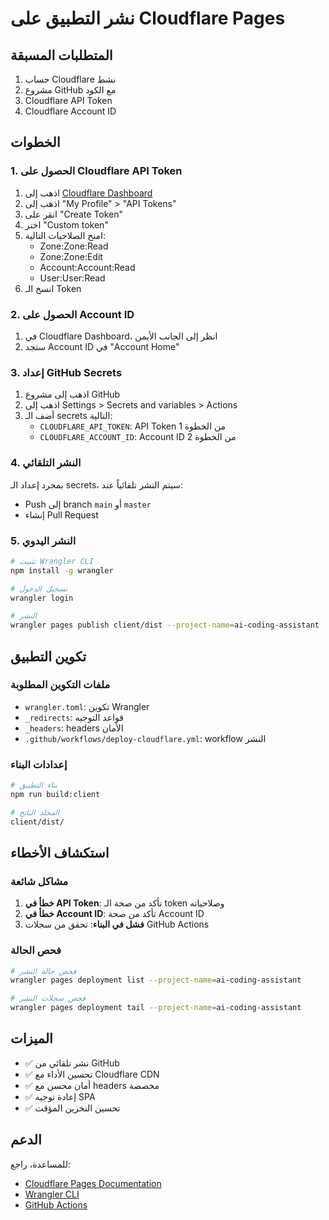 # نشر التطبيق على Cloudflare Pages

## المتطلبات المسبقة

1. حساب Cloudflare نشط
2. مشروع GitHub مع الكود
3. Cloudflare API Token
4. Cloudflare Account ID

## الخطوات

### 1. الحصول على Cloudflare API Token

1. اذهب إلى [Cloudflare Dashboard](https://dash.cloudflare.com/)
2. اذهب إلى "My Profile" > "API Tokens"
3. انقر على "Create Token"
4. اختر "Custom token"
5. امنح الصلاحيات التالية:
   - Zone:Zone:Read
   - Zone:Zone:Edit
   - Account:Account:Read
   - User:User:Read
6. انسخ الـ Token

### 2. الحصول على Account ID

1. في Cloudflare Dashboard، انظر إلى الجانب الأيمن
2. ستجد Account ID في "Account Home"

### 3. إعداد GitHub Secrets

1. اذهب إلى مشروع GitHub
2. اذهب إلى Settings > Secrets and variables > Actions
3. أضف الـ secrets التالية:
   - `CLOUDFLARE_API_TOKEN`: API Token من الخطوة 1
   - `CLOUDFLARE_ACCOUNT_ID`: Account ID من الخطوة 2

### 4. النشر التلقائي

بمجرد إعداد الـ secrets، سيتم النشر تلقائياً عند:
- Push إلى branch `main` أو `master`
- إنشاء Pull Request

### 5. النشر اليدوي

```bash
# تثبيت Wrangler CLI
npm install -g wrangler

# تسجيل الدخول
wrangler login

# النشر
wrangler pages publish client/dist --project-name=ai-coding-assistant
```

## تكوين التطبيق

### ملفات التكوين المطلوبة

- `wrangler.toml`: تكوين Wrangler
- `_redirects`: قواعد التوجيه
- `_headers`: headers الأمان
- `.github/workflows/deploy-cloudflare.yml`: workflow النشر

### إعدادات البناء

```bash
# بناء التطبيق
npm run build:client

# المجلد الناتج
client/dist/
```

## استكشاف الأخطاء

### مشاكل شائعة

1. **خطأ في API Token**: تأكد من صحة الـ token وصلاحياته
2. **خطأ في Account ID**: تأكد من صحة Account ID
3. **فشل في البناء**: تحقق من سجلات GitHub Actions

### فحص الحالة

```bash
# فحص حالة النشر
wrangler pages deployment list --project-name=ai-coding-assistant

# فحص سجلات النشر
wrangler pages deployment tail --project-name=ai-coding-assistant
```

## الميزات

- ✅ نشر تلقائي من GitHub
- ✅ تحسين الأداء مع Cloudflare CDN
- ✅ أمان محسن مع headers مخصصة
- ✅ إعادة توجيه SPA
- ✅ تحسين التخزين المؤقت

## الدعم

للمساعدة، راجع:
- [Cloudflare Pages Documentation](https://developers.cloudflare.com/pages/)
- [Wrangler CLI](https://developers.cloudflare.com/workers/wrangler/)
- [GitHub Actions](https://docs.github.com/en/actions)